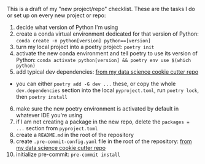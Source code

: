 This is a draft of my "new project/repo" checklist. 
These are the tasks I do or set up on every new project or repo:
1. decide what version of Python I'm using
2. create a conda virtual environment dedicated for that version of Python: `conda create -n python[version] python==[version]`
3. turn my local project into a poetry project: `poetry init`
4. activate the new conda environment and tell poetry to use its version of Python: `conda activate python[version] && poetry env use $(which python)`
5. add typical dev dependencies: [from my data science cookie cutter repo](https://github.com/jcorrado76/data-science-cookie-cutter-with-package/blob/main/%7B%7B%20cookiecutter.project_name%20%7D%7D/pyproject.toml)
  * you can either `poetry add -G dev ...` these, or copy the whole `dev.dependencies` section into the local `pyproject.toml`, run `poetry lock`, then `poetry install`
6. make sure the new poetry environment is activated by default in whatever IDE you're using
7. if I am not creating a package in the new repo, delete the `packages = ...` section from `pyproject.toml`
8. create a `README.md` in the root of the repository
9. create `.pre-commit-config.yaml` file in the root of the repository: [from my data science cookie cutter repo](https://github.com/jcorrado76/data-science-cookie-cutter-with-package/blob/main/%7B%7B%20cookiecutter.project_name%20%7D%7D/.pre-commit-config.yaml)
10. initialize pre-commit: `pre-commit install`
